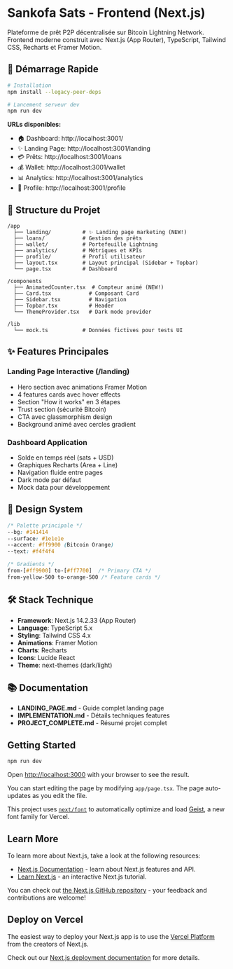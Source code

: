 # Sankofa Sats - Frontend (Next.js)

Plateforme de prêt P2P décentralisée sur Bitcoin Lightning Network. Frontend moderne construit avec Next.js (App Router), TypeScript, Tailwind CSS, Recharts et Framer Motion.

## 🚀 Démarrage Rapide

```bash
# Installation
npm install --legacy-peer-deps

# Lancement serveur dev
npm run dev
```

**URLs disponibles:**

- 🏠 Dashboard: http://localhost:3001/
- ✨ Landing Page: http://localhost:3001/landing
- 💳 Prêts: http://localhost:3001/loans
- 💰 Wallet: http://localhost:3001/wallet
- 📊 Analytics: http://localhost:3001/analytics
- 👤 Profile: http://localhost:3001/profile

## 📁 Structure du Projet

```
/app
  ├── landing/          # ✨ Landing page marketing (NEW!)
  ├── loans/            # Gestion des prêts
  ├── wallet/           # Portefeuille Lightning
  ├── analytics/        # Métriques et KPIs
  ├── profile/          # Profil utilisateur
  ├── layout.tsx        # Layout principal (Sidebar + Topbar)
  └── page.tsx          # Dashboard

/components
  ├── AnimatedCounter.tsx  # Compteur animé (NEW!)
  ├── Card.tsx            # Composant Card
  ├── Sidebar.tsx         # Navigation
  ├── Topbar.tsx          # Header
  └── ThemeProvider.tsx   # Dark mode provider

/lib
  └── mock.ts           # Données fictives pour tests UI
```

## ✨ Features Principales

### Landing Page Interactive (/landing)

- Hero section avec animations Framer Motion
- 4 features cards avec hover effects
- Section "How it works" en 3 étapes
- Trust section (sécurité Bitcoin)
- CTA avec glassmorphism design
- Background animé avec cercles gradient

### Dashboard Application

- Solde en temps réel (sats + USD)
- Graphiques Recharts (Area + Line)
- Navigation fluide entre pages
- Dark mode par défaut
- Mock data pour développement

## 🎨 Design System

```css
/* Palette principale */
--bg: #141414
--surface: #1e1e1e
--accent: #ff9900 (Bitcoin Orange)
--text: #f4f4f4

/* Gradients */
from-[#ff9900] to-[#ff7700]  /* Primary CTA */
from-yellow-500 to-orange-500 /* Feature cards */
```

## 🛠️ Stack Technique

- **Framework**: Next.js 14.2.33 (App Router)
- **Language**: TypeScript 5.x
- **Styling**: Tailwind CSS 4.x
- **Animations**: Framer Motion
- **Charts**: Recharts
- **Icons**: Lucide React
- **Theme**: next-themes (dark/light)

## 📚 Documentation

- **LANDING_PAGE.md** - Guide complet landing page
- **IMPLEMENTATION.md** - Détails techniques features
- **PROJECT_COMPLETE.md** - Résumé projet complet

## Getting Started

```bash
npm run dev
```

Open [http://localhost:3000](http://localhost:3000) with your browser to see the result.

You can start editing the page by modifying `app/page.tsx`. The page auto-updates as you edit the file.

This project uses [`next/font`](https://nextjs.org/docs/app/building-your-application/optimizing/fonts) to automatically optimize and load [Geist](https://vercel.com/font), a new font family for Vercel.

## Learn More

To learn more about Next.js, take a look at the following resources:

- [Next.js Documentation](https://nextjs.org/docs) - learn about Next.js features and API.
- [Learn Next.js](https://nextjs.org/learn) - an interactive Next.js tutorial.

You can check out [the Next.js GitHub repository](https://github.com/vercel/next.js) - your feedback and contributions are welcome!

## Deploy on Vercel

The easiest way to deploy your Next.js app is to use the [Vercel Platform](https://vercel.com/new?utm_medium=default-template&filter=next.js&utm_source=create-next-app&utm_campaign=create-next-app-readme) from the creators of Next.js.

Check out our [Next.js deployment documentation](https://nextjs.org/docs/app/building-your-application/deploying) for more details.
